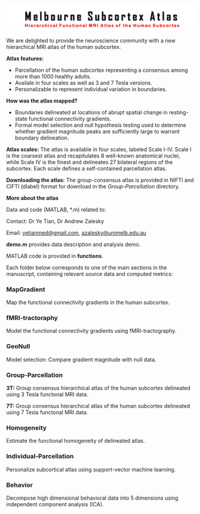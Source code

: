 ![alt test](images/logo.jpg)

We are delighted to provide the neuroscience community with a new hierarchical MRI atlas of the human subcortex. 

**Atlas features:** 
- Parcellation of the human subcortex representing a consensus among more than 1000 healthy adults.
- Availale in four scales as well as 3 and 7 Tesla versions. 
- Personalizable to represent individual variation in boundaries. 

**How was the atlas mapped?**
- Boundaries delineated at locations of abrupt spatial change in resting-state functional connectivity gradients. 
- Formal model selection and null hypothesis testing used to determine whether gradient magnitude peaks are sufficiently large to warrant boundary delineation.  

**Atlas scales:** The atlas is available in four scales, labeled Scale I-IV. Scale I is the coarsest atlas and recapitulates 8 well-known anatomical nuclei, while Scale IV is the finest and delineates 27 bilateral regions of the subcortex. Each scale defines a self-contained parcellation atlas.

**Downloading the atlas:** The group-consensus atlas is provided in NIFTI and CIFTI (dlabel) format for download in the *Group-Parcellation* directory.   

**More about the atlas**

Data and code (MATLAB, *.m) related to:

Contact: Dr Ye Tian, Dr Andrew Zalesky

Email: yetianmed@gmail.com, azalesky@unimelb.edu.au

**demo.m** provides data description and analysis demo.

MATLAB code is provided in **functions**.

Each folder below corresponds to one of the main sections in the manuscript, containing relevant source data and computed metrics:

### MapGradient

   Map the functional connectivity gradients in the human subcortex.

### fMRI-tractoraphy

   Model the functional connectivity gradients using fMRI-tractography.

### GeoNull

   Model selection: Compare gradient magnitude with null data.

### Group-Parcellation

   **3T:** Group consensus hierarchical atlas of the human subcortex delineated using 3 Tesla functonal MRI data.  

   **7T:** Group consensus hierarchical atlas of the human subcortex delineated using 7 Tesla functonal MRI data.  

### Homogeneity

   Estimate the functional homogeneity of delineated atlas.

### Individual-Parcellation

   Personalize subcortical atlas using support-vector machine learning. 
   
### Behavior

   Decompose high dimensional behavioral data into 5 dimensions using independent component analysis (ICA).







 

 
